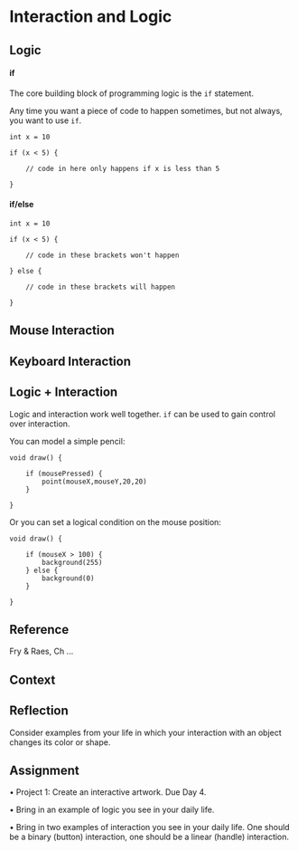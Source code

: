 # Interaction and Logic


## Logic

#### if

The core building block of programming logic is the `if` statement.

Any time you want a piece of code to happen sometimes, but not always, you want to use `if`.

```
int x = 10

if (x < 5) {

	// code in here only happens if x is less than 5
	
}
```

#### if/else

```
int x = 10

if (x < 5) {

	// code in these brackets won't happen
	
} else {

    // code in these brackets will happen

}
```


## Mouse Interaction


## Keyboard Interaction


## Logic + Interaction

Logic and interaction work well together. `if` can be used to gain control over interaction.

You can model a simple pencil:

```
void draw() {

	if (mousePressed) {
		point(mouseX,mouseY,20,20)	
	}

}
```

Or you can set a logical condition on the mouse position:

```
void draw() {

	if (mouseX > 100) {
		background(255)
	} else {
		background(0)
	}

}
```

## Reference

Fry & Raes, Ch ...


## Context


## Reflection

Consider examples from your life in which your interaction with an object changes its color or shape.	

## Assignment

• Project 1: Create an interactive artwork. Due Day 4.

• Bring in an example of logic you see in your daily life. 

• Bring in two examples of interaction you see in your daily life. One should be a binary (button) interaction, one should be a linear (handle) interaction.
